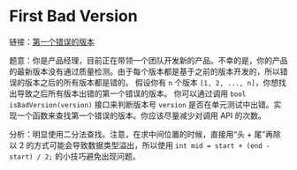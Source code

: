 # First Bad Version

链接：[第一个错误的版本](https://leetcode-cn.com/problems/first-bad-version/description/)

题意：你是产品经理，目前正在带领一个团队开发新的产品。不幸的是，你的产品的最新版本没有通过质量检测。由于每个版本都是基于之前的版本开发的，所以错误的版本之后的所有版本都是错的。
假设你有 `n` 个版本 `[1, 2, ..., n]`，你想找出导致之后所有版本出错的第一个错误的版本。
你可以通过调用 `bool isBadVersion(version)` 接口来判断版本号 `version` 是否在单元测试中出错。实现一个函数来查找第一个错误的版本。你应该尽量减少对调用 API 的次数。

分析：明显使用二分法查找。注意，在求中间位置的时候，直接用“头 + 尾”再除以 2 的方式可能会导致数据类型溢出，所以使用 `int mid = start + (end - start) / 2;` 的小技巧避免出现问题。
